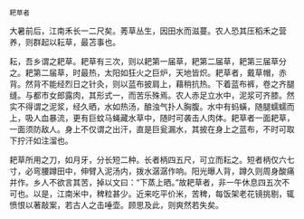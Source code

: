     耙草者 

   大暑前后，江南禾长一二尺矣。莠草丛生，因田水而滋蔓。农人恐其压稻禾之营养，则群起以耘草，最苫事也。

   耘，吾乡谓之耙草。耙草有三次，则以耙第一届草，耙第二届草，耙第三届草分之。耙第二届草，时最热，太阳如狂火之巨炉，天地皆炽。耙草者，戴草帽，赤背。然背不能经烈日之针灸，则以蓝布披肩上，藉稍抗热。下着蓝布裤，卷之齐腿缝。与都市女郎露肉，其形式一，而苦乐殊焉。农人赤足立水中，泥浆可齐膝。然实不得谓之泥浆，经久晒，水如热汤，酿浊气扑人胸腹。水中有蚂蟥，随腿蠕蠕而上，吸人血暴流，更有巨蚊马蝇藏水草中，随时可袭击人肉体。耙草者一面耙草，一面须防敌人。身上不仅谓之出汗，直是巨瓮漏水，其披在身上之蓝布，不时可取下拧汗如注溜也。

   耙草所用之刀，如月牙，分长短二种。长者柄四五尺，可立而耘之。短者柄仅六七寸，必弯腰蹲田中，伸臂入泥汤内，拨水潺潺作响。阳光曝人背，蹲久则周身酸痛并作。乡人不欲言其苦，掉以文曰：“下蒸上晒。”故耙草者，非一午休息四五次不可也。以是，江南米中，稗粒甚少。近来吃平价米，苦稗，每饭架老花镜挑剔，辄愤恨以著敲案，若古人之击唾壶。顾思及此，则爽然若失矣。

